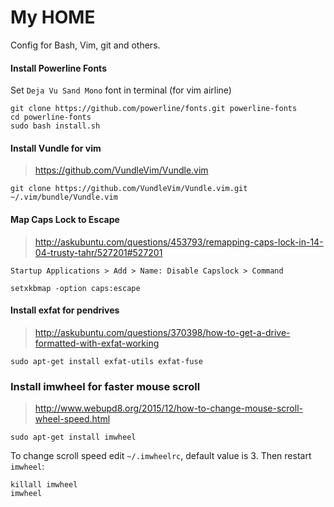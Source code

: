 # My HOME

Config for Bash, Vim, git and others.

#### Install Powerline Fonts 

Set `Deja Vu Sand Mono` font in terminal (for vim airline)

    git clone https://github.com/powerline/fonts.git powerline-fonts
    cd powerline-fonts
    sudo bash install.sh

#### Install Vundle for vim

> https://github.com/VundleVim/Vundle.vim

    git clone https://github.com/VundleVim/Vundle.vim.git ~/.vim/bundle/Vundle.vim

#### Map Caps Lock to Escape

> http://askubuntu.com/questions/453793/remapping-caps-lock-in-14-04-trusty-tahr/527201#527201

    Startup Applications > Add > Name: Disable Capslock > Command

    setxkbmap -option caps:escape

#### Install exfat for pendrives

> http://askubuntu.com/questions/370398/how-to-get-a-drive-formatted-with-exfat-working

    sudo apt-get install exfat-utils exfat-fuse

### Install imwheel for faster mouse scroll

> http://www.webupd8.org/2015/12/how-to-change-mouse-scroll-wheel-speed.html

    sudo apt-get install imwheel

To change scroll speed edit `~/.imwheelrc`, default value is 3. Then restart `imwheel`:

    killall imwheel
    imwheel
